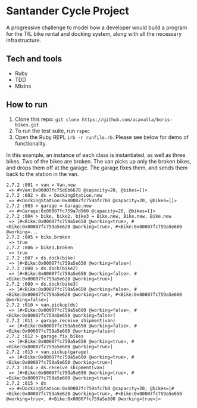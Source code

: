 # Santander Cycle Project #

A progressive challenge to model how a developer would build a program for the TfL bike rental and docking system, along with all the necessary infrastructure.

## Tech and tools ##

- Ruby
- TDD
- Mixins

## How to run

1. Clone this repo: `git clone https://github.com/acavalla/boris-bikes.git`
2. To run the test suite, run `rspec`
2. Open the Ruby REPL `irb -r runfile.rb`. Please see below for demo of functionality.

In this example, an instance of each class is instantiated, as well as three bikes. Two of the bikes are broken. The van picks up only the broken bikes, and drops them off at the garage. The garage fixes them, and sends them back to the station in the van.
```
2.7.2 :001 > van = Van.new
 => #<Van:0x00007fc75d8b6678 @capacity=20, @bikes=[]>
2.7.2 :002 > ds = DockingStation.new
 => #<DockingStation:0x00007fc759afc7b0 @capacity=20, @bikes=[]>
2.7.2 :003 > garage = Garage.new
 => #<Garage:0x00007fc759a7d960 @capacity=20, @bikes=[]>
2.7.2 :004 > bike, bike2, bike3 = Bike.new, Bike.new, Bike.new
 => [#<Bike:0x00007fc759a5e650 @working=true>, #<Bike:0x00007fc759a5e628 @working=true>, #<Bike:0x00007fc759a5e600 @working=...
2.7.2 :005 > bike.broken
 => true
2.7.2 :006 > bike3.broken
 => true
2.7.2 :007 > ds.dock(bike)
 => [#<Bike:0x00007fc759a5e650 @working=false>]
2.7.2 :008 > ds.dock(bike2)
 => [#<Bike:0x00007fc759a5e650 @working=false>, #<Bike:0x00007fc759a5e628 @working=true>]
2.7.2 :009 > ds.dock(bike3)
 => [#<Bike:0x00007fc759a5e650 @working=false>, #<Bike:0x00007fc759a5e628 @working=true>, #<Bike:0x00007fc759a5e600 @working=false>]
2.7.2 :010 > van.pickup(ds)
 => [#<Bike:0x00007fc759a5e600 @working=false>, #<Bike:0x00007fc759a5e650 @working=false>]
2.7.2 :011 > garage.receive_shipment(van)
 => [#<Bike:0x00007fc759a5e650 @working=false>, #<Bike:0x00007fc759a5e600 @working=false>]
2.7.2 :012 > garage.fix_bikes
 => [#<Bike:0x00007fc759a5e650 @working=true>, #<Bike:0x00007fc759a5e600 @working=true>]
2.7.2 :013 > van.pickup(garage)
 => [#<Bike:0x00007fc759a5e600 @working=true>, #<Bike:0x00007fc759a5e650 @working=true>]
2.7.2 :014 > ds.receive_shipment(van)
 => [#<Bike:0x00007fc759a5e650 @working=true>, #<Bike:0x00007fc759a5e600 @working=true>]
2.7.2 :015 > ds
 => #<DockingStation:0x00007fc759afc7b0 @capacity=20, @bikes=[#<Bike:0x00007fc759a5e628 @working=true>, #<Bike:0x00007fc759a5e650 @working=true>, #<Bike:0x00007fc759a5e600 @working=true>]>
```
